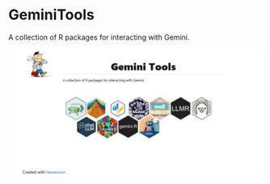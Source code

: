 # **GeminiTools**

A collection of R packages for interacting with Gemini.

![Gemini Tools for R](GeminiTools.jpg)

